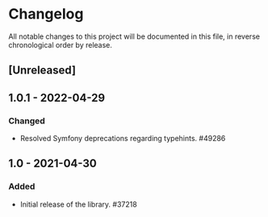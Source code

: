 # Changelog

All notable changes to this project will be documented in this file, in reverse chronological order by release.

## [Unreleased]

## 1.0.1 - 2022-04-29

### Changed

- Resolved Symfony deprecations regarding typehints. #49286

## 1.0 - 2021-04-30

### Added

- Initial release of the library. #37218

